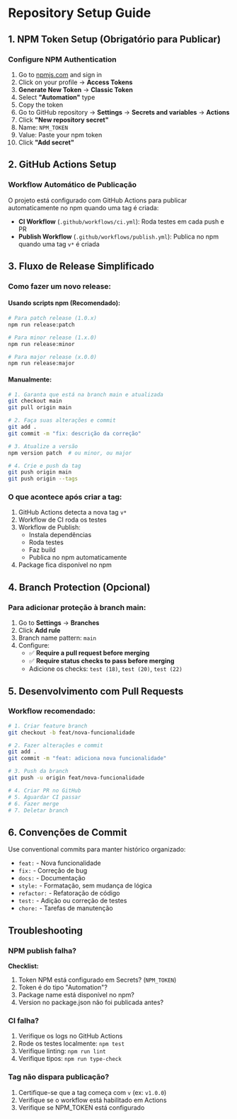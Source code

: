 # Repository Setup Guide

## 1. NPM Token Setup (Obrigatório para Publicar)

### Configure NPM Authentication

1. Go to [npmjs.com](https://www.npmjs.com/) and sign in
2. Click on your profile → **Access Tokens**
3. **Generate New Token** → **Classic Token**
4. Select **"Automation"** type
5. Copy the token
6. Go to GitHub repository → **Settings** → **Secrets and variables** → **Actions**
7. Click **"New repository secret"**
8. Name: `NPM_TOKEN`
9. Value: Paste your npm token
10. Click **"Add secret"**

## 2. GitHub Actions Setup

### Workflow Automático de Publicação

O projeto está configurado com GitHub Actions para publicar automaticamente no npm quando uma tag é criada:

- **CI Workflow** (`.github/workflows/ci.yml`): Roda testes em cada push e PR
- **Publish Workflow** (`.github/workflows/publish.yml`): Publica no npm quando uma tag `v*` é criada

## 3. Fluxo de Release Simplificado

### Como fazer um novo release:

#### Usando scripts npm (Recomendado):

```bash
# Para patch release (1.0.x)
npm run release:patch

# Para minor release (1.x.0)
npm run release:minor

# Para major release (x.0.0)
npm run release:major
```

#### Manualmente:

```bash
# 1. Garanta que está na branch main e atualizada
git checkout main
git pull origin main

# 2. Faça suas alterações e commit
git add .
git commit -m "fix: descrição da correção"

# 3. Atualize a versão
npm version patch  # ou minor, ou major

# 4. Crie e push da tag
git push origin main
git push origin --tags
```

### O que acontece após criar a tag:

1. GitHub Actions detecta a nova tag `v*`
2. Workflow de CI roda os testes
3. Workflow de Publish:
   - Instala dependências
   - Roda testes
   - Faz build
   - Publica no npm automaticamente
4. Package fica disponível no npm

## 4. Branch Protection (Opcional)

### Para adicionar proteção à branch main:

1. Go to **Settings** → **Branches**
2. Click **Add rule**
3. Branch name pattern: `main`
4. Configure:
   - ✅ **Require a pull request before merging**
   - ✅ **Require status checks to pass before merging**
   - Adicione os checks: `test (18)`, `test (20)`, `test (22)`

## 5. Desenvolvimento com Pull Requests

### Workflow recomendado:

```bash
# 1. Criar feature branch
git checkout -b feat/nova-funcionalidade

# 2. Fazer alterações e commit
git add .
git commit -m "feat: adiciona nova funcionalidade"

# 3. Push da branch
git push -u origin feat/nova-funcionalidade

# 4. Criar PR no GitHub
# 5. Aguardar CI passar
# 6. Fazer merge
# 7. Deletar branch
```

## 6. Convenções de Commit

Use conventional commits para manter histórico organizado:

- `feat:` - Nova funcionalidade
- `fix:` - Correção de bug
- `docs:` - Documentação
- `style:` - Formatação, sem mudança de lógica
- `refactor:` - Refatoração de código
- `test:` - Adição ou correção de testes
- `chore:` - Tarefas de manutenção

## Troubleshooting

### NPM publish falha?

**Checklist:**
1. Token NPM está configurado em Secrets? (`NPM_TOKEN`)
2. Token é do tipo "Automation"?
3. Package name está disponível no npm?
4. Version no package.json não foi publicada antes?

### CI falha?

1. Verifique os logs no GitHub Actions
2. Rode os testes localmente: `npm test`
3. Verifique linting: `npm run lint`
4. Verifique tipos: `npm run type-check`

### Tag não dispara publicação?

1. Certifique-se que a tag começa com `v` (ex: `v1.0.0`)
2. Verifique se o workflow está habilitado em Actions
3. Verifique se NPM_TOKEN está configurado